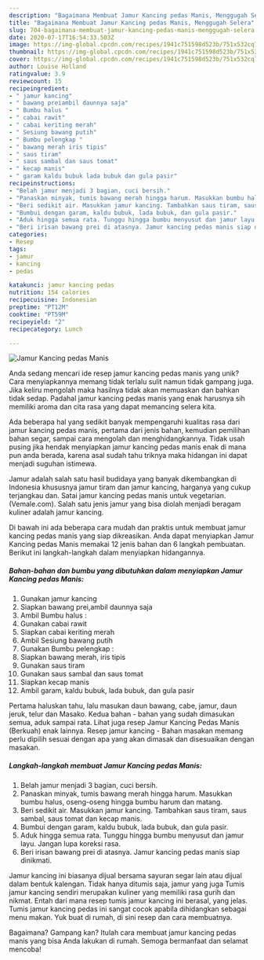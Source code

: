 ```yaml
---
description: "Bagaimana Membuat Jamur Kancing pedas Manis, Menggugah Selera"
title: "Bagaimana Membuat Jamur Kancing pedas Manis, Menggugah Selera"
slug: 704-bagaimana-membuat-jamur-kancing-pedas-manis-menggugah-selera
date: 2020-07-17T16:54:33.503Z
image: https://img-global.cpcdn.com/recipes/1941c751598d523b/751x532cq70/jamur-kancing-pedas-manis-foto-resep-utama.jpg
thumbnail: https://img-global.cpcdn.com/recipes/1941c751598d523b/751x532cq70/jamur-kancing-pedas-manis-foto-resep-utama.jpg
cover: https://img-global.cpcdn.com/recipes/1941c751598d523b/751x532cq70/jamur-kancing-pedas-manis-foto-resep-utama.jpg
author: Louise Holland
ratingvalue: 3.9
reviewcount: 15
recipeingredient:
- " jamur kancing"
- " bawang preiambil daunnya saja"
- " Bumbu halus "
- " cabai rawit"
- " cabai keriting merah"
- " Sesiung bawang putih"
- " Bumbu pelengkap "
- " bawang merah iris tipis"
- " saus tiram"
- " saus sambal dan saus tomat"
- " kecap manis"
- " garam kaldu bubuk lada bubuk dan gula pasir"
recipeinstructions:
- "Belah jamur menjadi 3 bagian, cuci bersih."
- "Panaskan minyak, tumis bawang merah hingga harum. Masukkan bumbu halus, oseng-oseng hingga bumbu harum dan matang."
- "Beri sedikit air. Masukkan jamur kancing. Tambahkan saus tiram, saus sambal, saus tomat dan kecap manis."
- "Bumbui dengan garam, kaldu bubuk, lada bubuk, dan gula pasir."
- "Aduk hingga semua rata. Tunggu hingga bumbu menyusut dan jamur layu. Jangan lupa koreksi rasa."
- "Beri irisan bawang prei di atasnya. Jamur kancing pedas manis siap dinikmati."
categories:
- Resep
tags:
- jamur
- kancing
- pedas

katakunci: jamur kancing pedas 
nutrition: 154 calories
recipecuisine: Indonesian
preptime: "PT12M"
cooktime: "PT59M"
recipeyield: "2"
recipecategory: Lunch

---
```



![Jamur Kancing pedas Manis](https://img-global.cpcdn.com/recipes/1941c751598d523b/751x532cq70/jamur-kancing-pedas-manis-foto-resep-utama.jpg)

Anda sedang mencari ide resep jamur kancing pedas manis yang unik? Cara menyiapkannya memang tidak terlalu sulit namun tidak gampang juga. Jika keliru mengolah maka hasilnya tidak akan memuaskan dan bahkan tidak sedap. Padahal jamur kancing pedas manis yang enak harusnya sih memiliki aroma dan cita rasa yang dapat memancing selera kita.

Ada beberapa hal yang sedikit banyak mempengaruhi kualitas rasa dari jamur kancing pedas manis, pertama dari jenis bahan, kemudian pemilihan bahan segar, sampai cara mengolah dan menghidangkannya. Tidak usah pusing jika hendak menyiapkan jamur kancing pedas manis enak di mana pun anda berada, karena asal sudah tahu triknya maka hidangan ini dapat menjadi suguhan istimewa.

Jamur adalah salah satu hasil budidaya yang banyak dikembangkan di Indonesia khususnya jamur tiram dan jamur kancing, harganya yang cukup terjangkau dan. Satai jamur kancing pedas manis untuk vegetarian. (Vemale.com). Salah satu jenis jamur yang bisa diolah menjadi beragam kuliner adalah jamur kancing.


Di bawah ini ada beberapa cara mudah dan praktis untuk membuat jamur kancing pedas manis yang siap dikreasikan. Anda dapat menyiapkan Jamur Kancing pedas Manis memakai 12 jenis bahan dan 6 langkah pembuatan. Berikut ini langkah-langkah dalam menyiapkan hidangannya.

<!--inarticleads1-->

##### Bahan-bahan dan bumbu yang dibutuhkan dalam menyiapkan Jamur Kancing pedas Manis:

1. Gunakan  jamur kancing
1. Siapkan  bawang prei,ambil daunnya saja
1. Ambil  Bumbu halus :
1. Gunakan  cabai rawit
1. Siapkan  cabai keriting merah
1. Ambil  Sesiung bawang putih
1. Gunakan  Bumbu pelengkap :
1. Siapkan  bawang merah, iris tipis
1. Gunakan  saus tiram
1. Gunakan  saus sambal dan saus tomat
1. Siapkan  kecap manis
1. Ambil  garam, kaldu bubuk, lada bubuk, dan gula pasir


Pertama haluskan tahu, lalu masukan daun bawang, cabe, jamur, daun jeruk, telur dan Masako. Kedua bahan - bahan yang sudah dimasukan semua, aduk sampai rata. Lihat juga resep Jamur Kancing Pedas Manis (Berkuah) enak lainnya. Resep jamur kancing - Bahan masakan memang perlu dipilih sesuai dengan apa yang akan dimasak dan disesuaikan dengan masakan. 

<!--inarticleads2-->

##### Langkah-langkah membuat Jamur Kancing pedas Manis:

1. Belah jamur menjadi 3 bagian, cuci bersih.
1. Panaskan minyak, tumis bawang merah hingga harum. Masukkan bumbu halus, oseng-oseng hingga bumbu harum dan matang.
1. Beri sedikit air. Masukkan jamur kancing. Tambahkan saus tiram, saus sambal, saus tomat dan kecap manis.
1. Bumbui dengan garam, kaldu bubuk, lada bubuk, dan gula pasir.
1. Aduk hingga semua rata. Tunggu hingga bumbu menyusut dan jamur layu. Jangan lupa koreksi rasa.
1. Beri irisan bawang prei di atasnya. Jamur kancing pedas manis siap dinikmati.


Jamur kancing ini biasanya dijual bersama sayuran segar lain atau dijual dalam bentuk kalengan. Tidak hanya ditumis saja, jamur yang juga Tumis jamur kancing sendiri merupakan kuliner yang memiliki rasa gurih dan nikmat. Entah dari mana resep tumis jamur kancing ini berasal, yang jelas. Tumis jamur kancing pedas ini sangat cocok apabila dihidangkan sebagai menu makan. Yuk buat di rumah, di sini resep dan cara membuatnya. 

Bagaimana? Gampang kan? Itulah cara membuat jamur kancing pedas manis yang bisa Anda lakukan di rumah. Semoga bermanfaat dan selamat mencoba!
